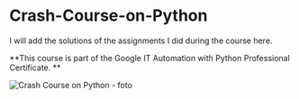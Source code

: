 # Crash-Course-on-Python
I will add the solutions of the assignments I did during the course here.



**This course is part of the Google IT Automation with Python Professional Certificate. **

![Crash Course on Python - foto](https://user-images.githubusercontent.com/60944453/103690807-525e2880-4fa6-11eb-8a14-39fd0570aee4.PNG)
